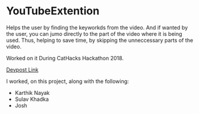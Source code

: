 # YouTubeExtention

Helps the user by finding the keyworkds from the video. And if wanted by the user, you can jumo directly to the part of the video where it is being used. Thus, helping to save time, by skipping the unneccessary parts of the video.

Worked on it During CatHacks Hackathon 2018. 

[Devpost Link](https://devpost.com/software/youtubeextension)

I worked, on this project, along with the following:

- Karthik Nayak
- Sulav Khadka
- Josh
